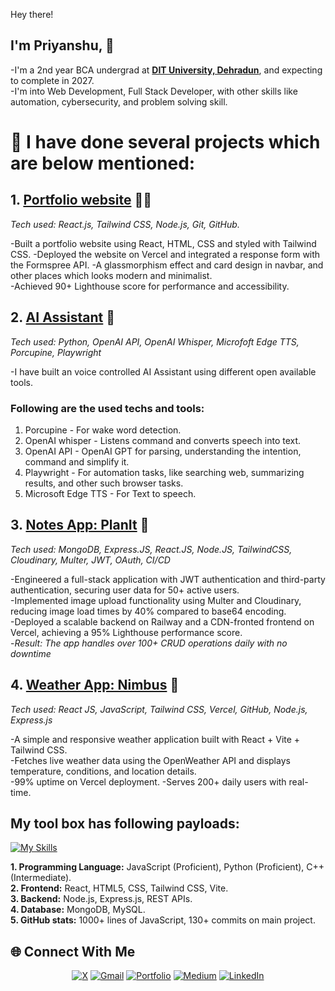 Hey there!
## I'm Priyanshu, 👋  
-I'm a 2nd year BCA undergrad at **[DIT University, Dehradun](https://www.dituniversity.edu.in/)**, and expecting to complete in 2027.  
-I'm into Web Development, Full Stack Developer, with other skills like automation, cybersecurity, and problem solving skill.  

# 🚀 I have done several projects which are below mentioned:    
## 1. [Portfolio website](https://priyanshu8.vercel.app)  👨‍💻   
*Tech used: React.js, Tailwind CSS, Node.js, Git, GitHub.*

-Built a portfolio website using React, HTML, CSS and styled with Tailwind CSS.
-Deployed the website on Vercel and integrated a response form with the Formspree API. 
-A glassmorphism effect and card design in navbar, and other places which looks modern and minimalist.  
-Achieved 90+ Lighthouse score for performance and accessibility.

## 2. [AI Assistant](https://github.com/yansh07/AiAssistant) 🤖    
*Tech used: Python, OpenAI API, OpenAI Whisper, Microfoft Edge TTS, Porcupine, Playwright*  

-I have built an voice controlled AI Assistant using different open available tools.  
### Following are the used techs and tools:  
1. Porcupine - For wake word detection.
2. OpenAI whisper - Listens command and converts speech into text.
3. OpenAI API - OpenAI GPT for parsing, understanding the intention, command and simplify it.
4. Playwright - For automation tasks, like searching web, summarizing results, and other such browser tasks.
5. Microsoft Edge TTS - For Text to speech.

## 3. [Notes App: PlanIt](https://plaintfirst.vercel.app) 🔗  
*Tech used: MongoDB, Express.JS, React.JS, Node.JS, TailwindCSS, Cloudinary, Multer, JWT, OAuth, CI/CD*  

-Engineered a full-stack application with JWT authentication and third-party authentication, securing user data for 50+ active users.  
-Implemented image upload functionality using Multer and Cloudinary, reducing image load times by 40% compared to base64 encoding.  
-Deployed a scalable backend on Railway and a CDN-fronted frontend on Vercel, achieving a 95% Lighthouse performance score.  
-*Result: The app handles over 100+ CRUD operations daily with no downtime* 

## 4. [Weather App: Nimbus](https://chaiandrain.vercel.app) 🔗  
*Tech used: React JS, JavaScript, Tailwind CSS, Vercel, GitHub, Node.js, Express.js*  

-A simple and responsive weather application built with React + Vite + Tailwind CSS.  
-Fetches live weather data using the OpenWeather API and displays temperature, conditions, and location details.  
-99% uptime on Vercel deployment.
-Serves 200+ daily users with real-time.  

## My tool box has following payloads:  
[![My Skills](https://skillicons.dev/icons?i=c,python,html,css,javascript,&theme=dark)](https://skillicons.dev)  

**1. Programming Language:** JavaScript (Proficient), Python (Proficient), C++ (Intermediate).  
**2. Frontend:** React, HTML5, CSS, Tailwind CSS, Vite.    
**3. Backend:** Node.js, Express.js, REST APIs.  
**4. Database:** MongoDB, MySQL.  
**5. GitHub stats:** 1000+ lines of JavaScript, 130+ commits on main project.

## 🌐 Connect With Me

<div align="center">

[![X](https://img.shields.io/badge/X-000000?style=for-the-badge&logo=x&logoColor=white)](https://x.com/yansh_08)
[![Gmail](https://img.shields.io/badge/Gmail-D14836?style=for-the-badge&logo=gmail&logoColor=white)](mailto:pksingh69313@gmail.com)
[![Portfolio](https://img.shields.io/badge/Portfolio-FF5722?style=for-the-badge&logo=google-chrome&logoColor=white)](https://priyanshu8.vercel.app/)
[![Medium](https://img.shields.io/badge/Medium-12100E?style=for-the-badge&logo=medium&logoColor=white)](https://yansh08.medium.com/)
[![LinkedIn](https://img.shields.io/badge/LinkedIn-0077B5?style=for-the-badge&logo=linkedin&logoColor=white)](https://www.linkedin.com/in/yansh08/)  
